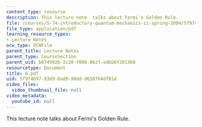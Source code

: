 ```yaml
---
content_type: resource
description: This lecture note  talks about Fermi's Golden Rule.
file: /courses/5-74-introductory-quantum-mechanics-ii-spring-2004/5f974b9793d98ad090ddd658764df01d_6.pdf
file_type: application/pdf
learning_resource_types:
- Lecture Notes
ocw_type: OCWFile
parent_title: Lecture Notes
parent_type: CourseSection
parent_uid: b674992b-2c20-f098-062f-edbb6f201368
resourcetype: Document
title: 6.pdf
uid: 5f974b97-93d9-8ad0-90dd-d658764df01d
video_files:
  video_thumbnail_file: null
video_metadata:
  youtube_id: null
---
```

This lecture note  talks about Fermi's Golden Rule.

